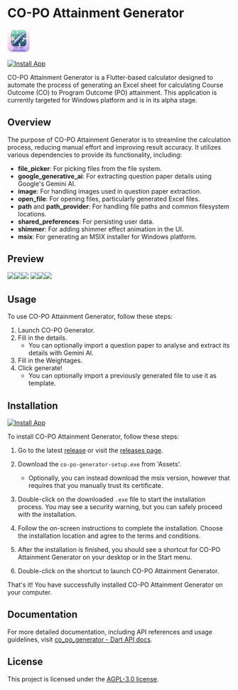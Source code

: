 # CO-PO Attainment Generator

<img src="assets\app_icon.webp" width=10%> 

[![Install App](https://img.shields.io/badge/Install-Now-brightgreen)](https://github.com/jeryjs/co_po_attainment_generator/releases/latest)

CO-PO Attainment Generator is a Flutter-based calculator designed to automate the process of generating an Excel sheet for calculating Course Outcome (CO) to Program Outcome (PO) attainment. This application is currently targeted for Windows platform and is in its alpha stage.

## Overview

The purpose of CO-PO Attainment Generator is to streamline the calculation process, reducing manual effort and improving result accuracy. It utilizes various dependencies to provide its functionality, including:

- **file_picker**: For picking files from the file system.
- **google_generative_ai**: For extracting question paper details using Google's Gemini AI.
- **image**: For handling images used in question paper extraction.
- **open_file**: For opening files, particularly generated Excel files.
- **path** and **path_provider**: For handling file paths and common filesystem locations.
- **shared_preferences**: For persisting user data.
- **shimmer**: For adding shimmer effect animation in the UI.
- **msix**: For generating an MSIX installer for Windows platform.

## Preview

<img src="https://i.imgur.com/0dAQfI2.png" width=45.9%><img src="https://i.imgur.com/M4HUzq0.png" width=45.9%><img src="https://i.imgur.com/0gzcXAo.png" width=45.9%>
<img width="45.9%" src="https://github.com/user-attachments/assets/316cc471-4e97-48a6-ba15-19cdde8a6669" /><img width="45.9%" src="https://github.com/user-attachments/assets/eeb0c159-2550-4cfd-b319-83e459f533f2" /><img width="45.9%" src="https://github.com/user-attachments/assets/52b2fcfb-3503-4110-bcce-e664945ea1e4" />


## Usage

To use CO-PO Attainment Generator, follow these steps:

1. Launch CO-PO Generator.
2. Fill in the details.
    - You can optionally import a question paper to analyse and extract its details with Gemini AI.
3. Fill in the Weightages.
4. Click generate!
    - You can optionally import a previously generated file to use it as template.

## Installation

[![Install App](https://img.shields.io/badge/Install-Now-brightgreen)](https://github.com/jeryjs/co_po_attainment_generator/releases/latest/)

To install CO-PO Attainment Generator, follow these steps:

1. Go to the latest [release](https://github.com/jeryjs/co_po_attainment_generator/releases/latest) or visit the [releases page](https://github.com/jeryjs/co_po_attainment_generator/releases).

2. Download the `co-po-generator-setup.exe` from 'Assets'.
    - Optionally, you can instead download the msix version, however that requires that you manually trust its certificate.

3. Double-click on the downloaded `.exe` file to start the installation process. You may see a security warning, but you can safely proceed with the installation.

4. Follow the on-screen instructions to complete the installation. Choose the installation location and agree to the terms and conditions.

5. After the installation is finished, you should see a shortcut for CO-PO Attainment Generator on your desktop or in the Start menu.

6. Double-click on the shortcut to launch CO-PO Attainment Generator.

That's it! You have successfully installed CO-PO Attainment Generator on your computer.

## Documentation

For more detailed documentation, including API references and usage guidelines, visit [co_po_generator - Dart API docs](https://jeryjs.github.io/co_po_attainment_generator/).

## License

This project is licensed under the [AGPL-3.0 license](LICENSE).

